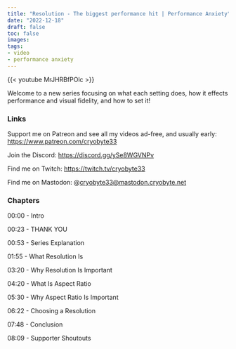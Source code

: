 ```yaml
---
title: "Resolution - The biggest performance hit | Performance Anxiety"
date: "2022-12-18"
draft: false
toc: false
images:
tags:
- video
- performance anxiety
---
```


{{< youtube MrJHRBfPOlc >}}

Welcome to a new series focusing on what each setting does, how it effects performance and visual fidelity, and how 
to set it!

### Links
Support me on Patreon and see all my videos ad-free, and usually early: https://www.patreon.com/cryobyte33

Join the Discord: https://discord.gg/ySe8WGVNPv

Find me on Twitch: https://twitch.tv/cryobyte33

Find me on Mastodon: @cryobyte33@mastodon.cryobyte.net

### Chapters
00:00 - Intro

00:23 - THANK YOU

00:53 - Series Explanation

01:55 - What Resolution Is

03:20 - Why Resolution Is Important

04:20 - What Is Aspect Ratio

05:30 - Why Aspect Ratio Is Important

06:22 - Choosing a Resolution

07:48 - Conclusion

08:09 - Supporter Shoutouts
